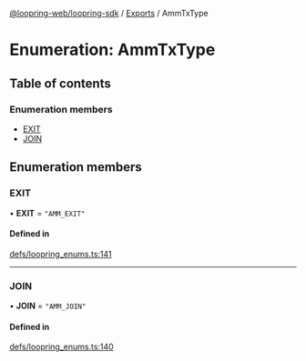 [@loopring-web/loopring-sdk](../README.md) / [Exports](../modules.md) / AmmTxType

# Enumeration: AmmTxType

## Table of contents

### Enumeration members

- [EXIT](AmmTxType.md#exit)
- [JOIN](AmmTxType.md#join)

## Enumeration members

### EXIT

• **EXIT** = `"AMM_EXIT"`

#### Defined in

[defs/loopring_enums.ts:141](https://github.com/Loopring/loopring_sdk/blob/b7df545/src/defs/loopring_enums.ts#L141)

___

### JOIN

• **JOIN** = `"AMM_JOIN"`

#### Defined in

[defs/loopring_enums.ts:140](https://github.com/Loopring/loopring_sdk/blob/b7df545/src/defs/loopring_enums.ts#L140)
